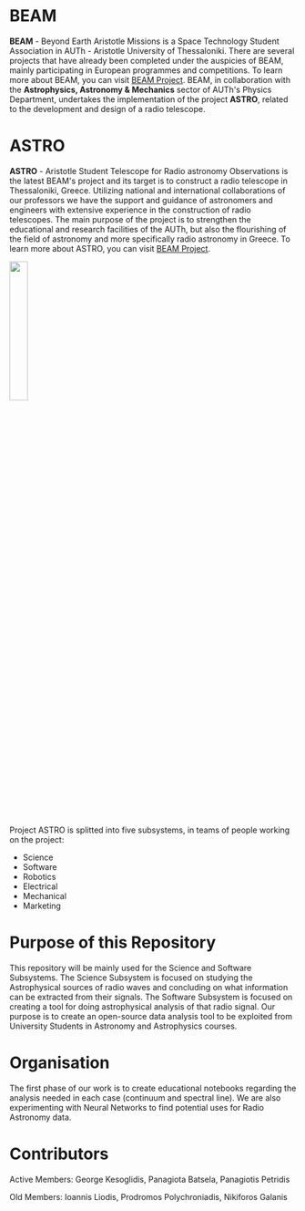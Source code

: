 # BEAM
**BEAM** - Beyond Earth Aristotle Missions is a Space Technology Student Association in AUTh - Aristotle University of Thessaloniki. There are several projects that have already been completed under the auspicies of BEAM, mainly participating in European programmes and competitions. To learn more about BEAM, you can visit [BEAM Project](https://beamproject.gr/).
BEAM, in collaboration with the **Astrophysics, Astronomy & Mechanics** sector of AUTh's Physics Department, undertakes the implementation of the project **ASTRO**, related to the development and design of a radio telescope.

# ASTRO
**ASTRO** - Aristotle Student Telescope for Radio astronomy Observations is the latest BEAM's project and its target is to construct a radio telescope in Thessaloniki, Greece. Utilizing national and international collaborations of our professors we have the support and guidance of astronomers and engineers with extensive experience in the construction of radio telescopes. The main purpose of the project is to strengthen the educational and research facilities of the AUTh, but also the flourishing of the field of astronomy and more specifically radio astronomy in Greece. To learn more about ASTRO, you can visit [BEAM Project](https://astrobeam.gr/).

<img src="https://user-images.githubusercontent.com/80003772/210603427-5a76ade4-ab13-4674-a3b8-ac46099be2e0.png" width=25% height=25%>

Project ASTRO is splitted into five subsystems, in teams of people working on the project:
- Science
- Software
- Robotics
- Electrical
- Mechanical
- Marketing

# Purpose of this Repository
This repository will be mainly used for the Science and Software Subsystems. The Science Subsystem is focused on studying the Astrophysical sources of radio waves and concluding on what information can be extracted from their signals.
The Software Subsystem is focused on creating a tool for doing astrophysical analysis of that radio signal. Our purpose is to create an open-source data analysis tool to be exploited from University Students in Astronomy and Astrophysics courses.

# Organisation
The first phase of our work is to create educational notebooks regarding the analysis needed in each case (continuum and spectral line). We are also experimenting with Neural Networks to find potential uses for Radio Astronomy data.

# Contributors
Active Members:
George Kesoglidis,
Panagiota Batsela,
Panagiotis Petridis

Old Members:
Ioannis Liodis,
Prodromos Polychroniadis,
Nikiforos Galanis
